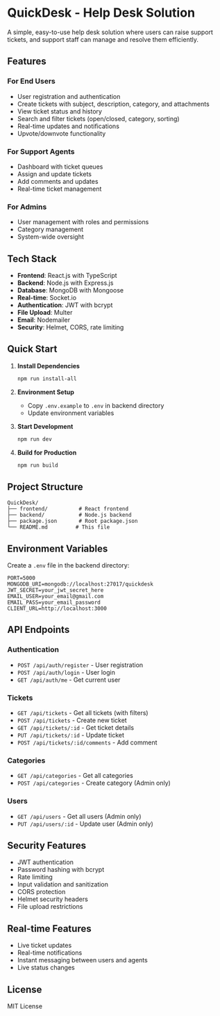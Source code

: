 # QuickDesk - Help Desk Solution

A simple, easy-to-use help desk solution where users can raise support tickets, and support staff can manage and resolve them efficiently.

## Features

### For End Users
- User registration and authentication
- Create tickets with subject, description, category, and attachments
- View ticket status and history
- Search and filter tickets (open/closed, category, sorting)
- Real-time updates and notifications
- Upvote/downvote functionality

### For Support Agents
- Dashboard with ticket queues
- Assign and update tickets
- Add comments and updates
- Real-time ticket management

### For Admins
- User management with roles and permissions
- Category management
- System-wide oversight

## Tech Stack

- **Frontend**: React.js with TypeScript
- **Backend**: Node.js with Express.js
- **Database**: MongoDB with Mongoose
- **Real-time**: Socket.io
- **Authentication**: JWT with bcrypt
- **File Upload**: Multer
- **Email**: Nodemailer
- **Security**: Helmet, CORS, rate limiting

## Quick Start

1. **Install Dependencies**
   ```bash
   npm run install-all
   ```

2. **Environment Setup**
   - Copy `.env.example` to `.env` in backend directory
   - Update environment variables

3. **Start Development**
   ```bash
   npm run dev
   ```

4. **Build for Production**
   ```bash
   npm run build
   ```

## Project Structure

```
QuickDesk/
├── frontend/          # React frontend
├── backend/           # Node.js backend
├── package.json       # Root package.json
└── README.md         # This file
```

## Environment Variables

Create a `.env` file in the backend directory:

```env
PORT=5000
MONGODB_URI=mongodb://localhost:27017/quickdesk
JWT_SECRET=your_jwt_secret_here
EMAIL_USER=your_email@gmail.com
EMAIL_PASS=your_email_password
CLIENT_URL=http://localhost:3000
```

## API Endpoints

### Authentication
- `POST /api/auth/register` - User registration
- `POST /api/auth/login` - User login
- `GET /api/auth/me` - Get current user

### Tickets
- `GET /api/tickets` - Get all tickets (with filters)
- `POST /api/tickets` - Create new ticket
- `GET /api/tickets/:id` - Get ticket details
- `PUT /api/tickets/:id` - Update ticket
- `POST /api/tickets/:id/comments` - Add comment

### Categories
- `GET /api/categories` - Get all categories
- `POST /api/categories` - Create category (Admin only)

### Users
- `GET /api/users` - Get all users (Admin only)
- `PUT /api/users/:id` - Update user (Admin only)

## Security Features

- JWT authentication
- Password hashing with bcrypt
- Rate limiting
- Input validation and sanitization
- CORS protection
- Helmet security headers
- File upload restrictions

## Real-time Features

- Live ticket updates
- Real-time notifications
- Instant messaging between users and agents
- Live status changes

## License

MIT License 